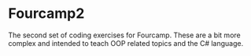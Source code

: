 # Fourcamp2
The second set of coding exercises for Fourcamp. These are a bit more complex and intended to teach OOP related topics and the C# language.
